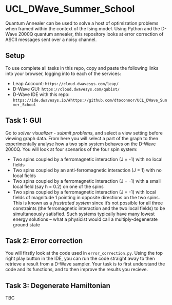 # UCL_DWave_Summer_School
Quantum Annealer can be used to solve a host of optimization problems when framed within the context of the Ising model. Using Python and the D-Wave 2000Q quantum annealer, this repository looks at error correction of ASCII messages sent over a noisy channel.

## Setup
To use complete all tasks in this repo, copy and paste the following links into your browser, logging into to each of the services:
- Leap Account: ```https://cloud.dwavesys.com/leap/```
- D-Wave GUI: ```https://cloud.dwavesys.com/qubist/```
- D-Wave IDE with this repo: ```https://ide.dwavesys.io/#https://github.com/dtoconnor/UCL_DWave_Summer_School```

## Task 1: GUI
Go to *solver visualizer - submit problems*, and select a view setting before viewing graph data. From here you will select a part of the graph to then experimentally analyse how a two spin system behaves on the D-Wave 2000Q. You will look at four scenarios of the four spin system:
- Two spins coupled by a ferromagnetic interaction (J = -1) with no local fields
- Two spins coupled by an anti-ferromagnetic interaction (J = 1) with no local fields
- Two spins coupled by a ferromagnetic interaction (J = -1) with a small local field (say h = 0.2) on one of the spins
- Two spins coupled by a ferromagnetic interaction (J = -1) with local fields of magnitude 1 pointing in opposite directions on the two spins. This is known as a *frustrated system* since it’s not possible for all three constraints (the ferromagnetic interaction and the two local fields) to be simultaneously satisfied. Such systems typically have many lowest energy solutions – what a physicist would call a multiply-degenerate ground state

## Task 2: Error correction
You will firstly look at the code used in ``error_correction.py``. Using the top right play button in the IDE, you can run the code straight away to then retrieve a result from a D-Wave sampler. Your task is to first understand the code and its functions, and to then improve the results you recieve.

## Task 3: Degenerate Hamiltonian 
TBC

